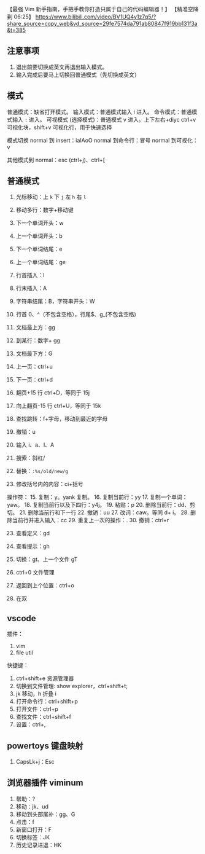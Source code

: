 【最强 Vim 新手指南，手把手教你打造只属于自己的代码编辑器！】 【精准空降到 06:25】 https://www.bilibili.com/video/BV1UQ4y1z7q5/?share_source=copy_web&vd_source=29fe7574da791ab80847f919bb131f3a&t=385

## 注意事项
1. 退出前要切换成英文再退出输入模式。
2. 输入完成后要马上切换回普通模式（先切换成英文）
## 模式
普通模式：缺省打开模式。
输入模式：普通模式输入 i 进入。
命令模式：普通模式输入 `:` 进入。
可视模式 (选择模式)：普通模式 v 进入。上下左右+diyc
ctrl+v 可视化块，shift+v 可视化行，用于快速选择

模式切换
normal 到 insert：iaIAoO
normal 到命令行：冒号
normal 到可视化：v

其他模式到 normal：esc (ctrl+j)、ctrl+\[
## 普通模式
1. 光标移动：上 `k` 下 `j` 左 `h` 右 `l`
2. 移动多行：数字+移动键
3. 下一个单词开头：w
4. 上一个单词开头：b
6. 下一个单词结尾：e
5. 上一个单词结尾：ge
6. 行首插入：I
7. 行末插入：A
8. 字符串结尾：B，字符串开头：W
9. 行首 0、^（不包含空格），行尾$、g_(不包含空格)
10. 文档最上方：gg
11. 到某行：数字+ gg
12. 文档最下方：G
13. 上一页：ctrl+u
14. 下一页：ctrl+d
15. 翻页+15 行 ctrl+D，等同于 15j
16. 向上翻页-15 行 ctrl+U，等同于 15k
17. 查找跳转：f+字母，移动到最近的字母
18. 撤销：u
19. 输入 i、a、I、A

20. 搜索：斜杠/
21. 替换：`:%s/old/new/g`
22. 修改括号内的内容：ci+括号

操作符：
15. 复制：y。yank 复制。
16. 复制当前行：yy
17. 复制一个单词：yaw。
18. 复制当前行以及下四行：y4j。
19. 粘贴：p
20. 删除当前行：dd、剪切。
21. 删除当前行和下一行
22. 撤销：uu
27. 改词：caw。等同 d+ i。
28. 删除当前行并进入输入：cc
29. 重复上一次的操作：.
30. 撤销：ctrl+r

23. 查看定义：gd
24. 查看提示：gh
25. 切换：gt、上一个文件 gT
26. ctrl+0 文件管理

27. 返回到上个位置：ctrl+o
28. 在双
## vscode
插件：
1. vim
2. file util

快捷键：
1. ctrl+shift+e 资源管理器
2. 切换到文件管理: show explorer，ctrl+shift+t;
3. jk 移动，h 折叠 i
4. 打开命令行：ctrl+shift+p
5. 打开文件：ctrl+p
6. 查找文件：ctrl+shift+f
7. 设置：ctrl+,

## powertoys 键盘映射
1. CapsLk+j：Esc

## 浏览器插件 viminum
1. 帮助：?
2. 移动：jk、ud
3. 移动到头部尾补：gg、G
4. 点击：f
5. 新窗口打开：F
6. 切换标签：JK
7. 历史记录进退：HK